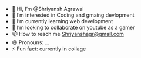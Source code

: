 - 👋 Hi, I’m @Shriyansh Agrawal
- 👀 I’m interested in Coding and gmaing devlopment
- 🌱 I’m currently learning web development
- 💞️ I’m looking to collaborate on youtube as a gamer
- 📫 How to reach me Shriyanshagr@gmail.com
- 😄 Pronouns: ...
- ⚡ Fun fact: currently in collage 

<!---
Shriyansh110805/Shriyansh110805 is a ✨ special ✨ repository because its `README.md` (this file) appears on your GitHub profile.
You can click the Preview link to take a look at your changes.
--->
